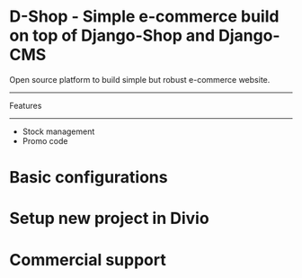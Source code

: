 # D-Shop - Simple e-commerce build on top of Django-Shop and Django-CMS

Open source platform to build simple but robust e-commerce website. 

********
Features
********

* Stock management
* Promo code

# Basic configurations

# Setup new project in Divio

# Commercial support
